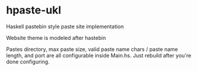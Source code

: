 hpaste-ukl
===
Haskell pastebin style paste site implementation

Website theme is modeled after hastebin

Pastes directory, max paste size, valid paste name chars / paste
name length, and port are all configurable inside Main.hs. Just
rebuild after you're done configuring.
